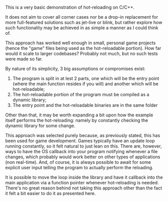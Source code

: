 This is a very basic demonstration of hot-reloading on C/C++.

It does not aim to cover all corner cases nor be a drop-in replacement for more full-featured solutions such as jet-live or blink, but rather explore how such functionality may be achieved in as simple a manner as I could think of.

This approach has worked well enough in small, personal game projects (hence the "game" files being used as the hot-reloadable portion). How far would it scale to larger codebases? Probably not much, but no such tests were made so far.

By nature of its simplicity, 3 big assumptions or compromises exist:

1. The program is split in at lest 2 parts, one which will be the entry point (where the main function resides if you will) and another which will be hot-reloadable;
2. The hot-reloadable portion of the program must be compiled as a dynamic library;
3. The entry point and the hot-reloadable binaries are in the same folder

Other than that, it may be worth expanding a bit upon how the example itself performs the hot-reloading: namely by constantly checking the dynamic library for some change.

This approach was selected purely because, as previously stated, this has been used for game development. Games typically have an update loop running constantly, so it felt natural to just lean on this.
There are, however, ways to have the OS callback into your program notifying whenever a file changes, which probably would work better on other types of applications (non real-time). And, of course, it is always possible to await for some explicit user input telling the program to actually perform the reloading.

It is possible to move the loop inside the library and have it callback into the main application via a function pointer whenever hot-reloading is needed. There's no great reason behind not taking this approach other than the fact it felt a bit easier to do it as presented here.

